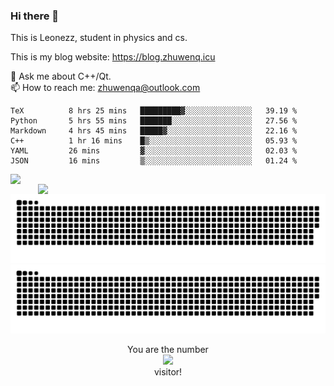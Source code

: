 ### Hi there 👋

<!--
**Leonezz/Leonezz** is a ✨ _special_ ✨ repository because its `README.md` (this file) appears on your GitHub profile.

Here are some ideas to get you started:

-->

This is Leonezz, student in physics and cs.

This is my blog website: https://blog.zhuwenq.icu

💬 Ask me about C++/Qt. \
📫 How to reach me: zhuwenqa@outlook.com

<!--START_SECTION:waka-->

```text
TeX          8 hrs 25 mins   █████████▓░░░░░░░░░░░░░░░   39.19 %
Python       5 hrs 55 mins   ███████░░░░░░░░░░░░░░░░░░   27.56 %
Markdown     4 hrs 45 mins   █████▓░░░░░░░░░░░░░░░░░░░   22.16 %
C++          1 hr 16 mins    █▒░░░░░░░░░░░░░░░░░░░░░░░   05.93 %
YAML         26 mins         ▓░░░░░░░░░░░░░░░░░░░░░░░░   02.03 %
JSON         16 mins         ▒░░░░░░░░░░░░░░░░░░░░░░░░   01.24 %
```

<!--END_SECTION:waka-->

<img width="600" align="left" src="https://github-readme-stats.vercel.app/api?username=Leonezz&count_private=true&show_icons=true&include_all_commits=true&theme=vue"/>
<img width="460" align="right" src="https://github-readme-stats.vercel.app/api/top-langs/?username=Leonezz&hide=TeX&layout=compact&theme=vue"/>

![GitHub Snake Light](https://raw.githubusercontent.com/Leonezz/Leonezz/output/github-contribution-grid-snake-light.svg#gh-light-mode-only)![GitHub Snake dark](https://raw.githubusercontent.com/Leonezz/Leonezz/output/github-contribution-grid-snake-dark.svg#gh-dark-mode-only)

<p align="center">
  You are the number</br> 
  <img src="https://profile-counter.glitch.me/leonezz/count.svg" /></br>
  visitor!
</p>
